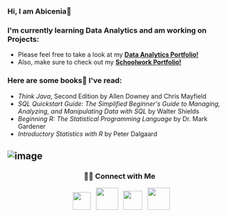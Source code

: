 ### Hi, I am Abicenia👋      
### I'm currently learning Data Analytics and am working on Projects:
  -  Please feel free to take a look at my [**Data Analytics Portfolio!**](https://github.com/aramoscortez/Portfolio-Projects)
  -  Also, make sure to check out my [**Schoolwork Portfolio!**](https://github.com/aramoscortez/Schoolwork)
  
### Here are some books📖 I've read:
  - *Think Java*, Second Edition by Allen Downey and Chris Mayfield
  - *SQL Quickstart Guide: The Simplified Beginner's Guide to Managing, Analyzing, and Manipulating Data with SQL* by Walter Shields
  - *Beginning R: The Statistical Programming Language* by Dr. Mark Gardener
  - *Introductory Statistics with R* by Peter Dalgaard

![image](https://github-readme-stats.vercel.app/api/top-langs/?username=aramoscortez&layout=compact&langs_count=8&hide_border=true&title_color=000000&icon_color=000000&text_color=000000&bg_color=ffffff) 
--------------------------------------------------------------------------------------------------------------------------------------------------------------
<div align="center">
  
  ### 🤝🏻 Connect with Me
  
</div>

<p align="center">  
&nbsp; <a href="https://public.tableau.com/app/profile/abicenia.ramos.cortez" target="_blank" rel="noopener noreferrer"><img src="https://img.icons8.com/color/48/tableau-software.png" width="40" /></a>
&nbsp; <a href="https://www.linkedin.com/in/abbyramoscortez/" target="_blank" rel="noopener noreferrer"><img src="https://img.icons8.com/plasticine/100/000000/linkedin.png" width="50" /></a>
&nbsp; <a href="https://app.joinhandshake.com/stu/users/18516834" target="_blank" rel="noopener noreferrer"><img src="https://img.icons8.com/plasticine/100/000000/handshake-logo.png" width="43" /></a>
&nbsp; <a href="mailto:abbyrc11@gmail.com" target="_blank" rel="noopener noreferrer"><img src="https://img.icons8.com/plasticine/100/000000/new-post--v1.png"  width="50" /></a>
</p> 




